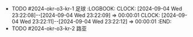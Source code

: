 - TODO #2024-okr-o3-kr-1 足球
  :LOGBOOK:
  CLOCK: [2024-09-04 Wed 23:22:08]--[2024-09-04 Wed 23:22:09] =>  00:00:01
  CLOCK: [2024-09-04 Wed 23:22:11]--[2024-09-04 Wed 23:22:12] =>  00:00:01
  :END:
- TODO #2024-okr-o3-kr-2 路亚